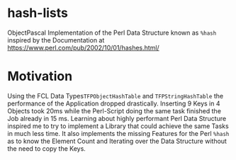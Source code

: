 # hash-lists
ObjectPascal Implementation of the Perl Data Structure known as `%hash` inspired by the Documentation at 
https://www.perl.com/pub/2002/10/01/hashes.html/

# Motivation
Using the FCL Data Types`TFPObjectHashTable` and `TFPStringHashTable` the performance of the Application dropped drastically.
Inserting 9 Keys in 4 Objects took 20ms while the Perl-Script doing the same task finished the Job already in 15 ms.
Learning about highly performant Perl Data Structure inspired me to try to implement a Library that could achieve the same Tasks in much less time.
It also implements the missing Features for the Perl `%hash` as to know the Element Count and Iterating over the Data Structure without the need to copy the Keys.
